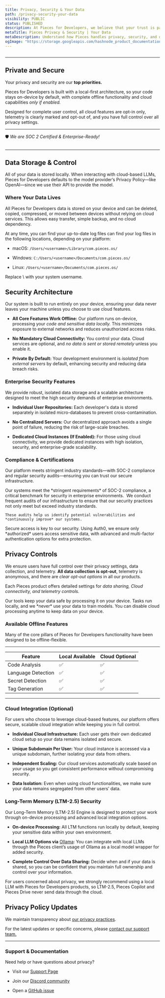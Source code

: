 ```yaml
---
title: Privacy, Security & Your Data
path: /privacy-security-your-data
visibility: PUBLIC
status: PUBLISHED
description: At Pieces for Developers, we believe that your trust is paramount—that’s why we’ve built our platform with a local-first approach that keeps your code and data safely on your device by default.
metaTitle: Pieces Privacy & Security | Your Data
metaDescription: Understand how Pieces handles privacy, security, and data protection to keep your AI-assisted development experience secure.
ogImage: "https://storage.googleapis.com/hashnode_product_documentation_assets/og_images/pieces_more/privacy_security_your_data.png"
---
```


<Image src="https://storage.googleapis.com/hashnode_product_documentation_assets/privacy_and_security/soc_secure_private.png" alt="" align="center" fullwidth="true" />

***

## Private and Secure

Your privacy and security are our **top priorities.**

Pieces for Developers is built with a local-first architecture, so your code stays on-device by default, with complete offline functionality and cloud capabilities *only if enabled.*

Designed for complete user control, all cloud features are opt-in only, telemetry is clearly marked and opt-out of, and you have full control over all privacy settings.

***

🛡️ *We are SOC 2 Certified & Enterprise-Ready!*

<Image src="https://storage.googleapis.com/hashnode_product_documentation_assets/privacy_and_security/soc_compliance.png" alt="" align="center" fullwidth="true" />

***

## Data Storage & Control

All of your data is stored locally. When interacting with cloud-based LLMs, Pieces for Developers defaults to the model provider’s Privacy Policy—like OpenAI—since we use their API to provide the model.

### Where Your Data Lives

All Pieces for Developers data is stored on your device and can be deleted, copied, compressed, or moved between devices without relying on cloud services. This allows easy transfer, simple backup, and no cloud dependency.

At any time, you can find your up-to-date log files can find your log files in the following locations, depending on your platform:

* macOS: `/Users/<username>/Library/com.pieces.os/`

* Windows: `C:/Users/<username>/Documents/com.pieces.os/`

* Linux: `/Users/<username>/Documents/com.pieces.os/`

<Callout type="tip">
  Replace \<username> with your system username.
</Callout>

## Security Architecture

Our system is built to run entirely on your device, ensuring your data never leaves your machine unless you choose to use cloud features.

* **All Core Features Work Offline:** Our platform runs on-device, processing your *code and sensitive data locally.* This minimizes exposure to external networks and reduces unauthorized access risks.

* **No Mandatory Cloud Connectivity:** You control your data. Cloud services are optional, and *no data is sent or stored remotely* unless you enable it.

* **Private By Default:** Your development environment is *isolated from external servers* by default, enhancing security and reducing data breach risks.

### Enterprise Security Features

We provide robust, isolated data storage and a scalable architecture designed to meet the high security demands of enterprise environments.

* **Individual User Repositories:** Each developer's data is stored separately in isolated micro-databases to prevent cross-contamination.

* **No Centralized Servers:** Our decentralized approach avoids a single point of failure, reducing the risk of large-scale breaches.

* **Dedicated Cloud Instances (If Enabled):** For those using cloud connectivity, we provide dedicated instances with high isolation, security, and enterprise-grade scalability.

### Compliance & Certifications

Our platform meets stringent industry standards—with SOC-2 compliance and regular security audits—ensuring you can trust our secure infrastructure.

<Steps>
  <Step title="SOC-2 Compliant Infrastructure">
    Our systems meet the *stringent requirements* of SOC-2 compliance, a critical benchmark for security in enterprise environments. 
  </Step>

  <Step title="Regular Security Audits">
    We conduct frequent audits of our infrastructure to ensure that our security practices not only meet but exceed industry standards.

    These audits help us identify potential vulnerabilities and *continuously improve* our systems.
  </Step>

  <Step title="Enterprise-Ready Authentication with Auth0">
    Secure access is key to our security. Using Auth0, we ensure only *authorized* users access sensitive data, with advanced and multi-factor authentication options for extra protection.
  </Step>
</Steps>

## Privacy Controls

We ensure users have full control over their privacy settings, data collection, and telemetry. **All data collection is opt-out**, telemetry is anonymous, and there are *clear opt-out options* in all our products.

Each Pieces product offers detailed settings for *data sharing, Cloud connectivity, and telemetry controls.*

<Callout type="tip">
  Our tools keep your data safe by processing it on your device. Tasks run locally, and we *never* use your data to train models. You can disable cloud processing anytime to keep data on your device.
</Callout>

### Available Offline Features

Many of the core pillars of Pieces for Developers functionality have been designed to be offline-flexible.

***

| **Feature**        | **Local Available** | **Cloud Optional** |
| ------------------ | ------------------- | ------------------ |
| Code Analysis      | ✅                   | ✅                  |
| Language Detection | ✅                   | ✅                  |
| Secret Detection   | ✅                   | ✅                  |
| Tag Generation     | ✅                   | ✅                  |

***

### Cloud Integration (Optional)

For users who choose to leverage cloud-based features, our platform offers secure, scalable cloud integration while keeping you in full control.

* **Individual Cloud Infrastructure:** Each user gets their own dedicated cloud setup so your data remains isolated and secure.

* **Unique Subdomain Per User:** Your cloud instance is accessed via a unique subdomain, further isolating your data from others.

* **Independent Scaling:** Our cloud services automatically scale based on *your* usage so you get consistent performance without compromising security.

* **Data Isolation:** Even when using cloud functionalities, we make sure your data remains segregated from other users’ data.

### Long-Term Memory (LTM-2.5) Security

Our Long-Term Memory (LTM-2.5) Engine is designed to protect your work through on-device processing and advanced local integration options.

* **On-device Processing:** All LTM functions run locally by default, keeping your sensitive data within your own environment.

* **Local LLM Options via** <a target="_blank" href="https://ollama.com/">Ollama</a>: You can integrate with local LLMs through the Pieces client’s usage of Ollama as a local model wrapper for added security.

* **Complete Control Over Data Sharing:** Decide when and if your data is shared, so you can be confident that you maintain full ownership and control over your information.

<Callout type="alert">
  For users concerned about privacy, we strongly recommend using a local LLM with Pieces for Developers products, so LTM-2.5, Pieces Copilot and Pieces Drive never send data through the cloud.
</Callout>

## Privacy Policy Updates

We maintain transparency about <a target="_blank" href="https://pieces.app/legal/privacy-policy">our privacy practices</a>.

For the latest updates or specific concerns, please <a target="_blank" href="https://calendar.google.com/calendar/u/0/appointments/schedules/AcZssZ22WJ2Htd2wRMJhueCNYc0xbFBFCAN-khijcuoXACd_Uux3wIhgZeGkzDRcqD3teamAI-CwCHpr">contact our support team.</a>

***

### Support & Documentation

Need help or have questions about privacy?

* Visit our [Support Page](/products/support)

* Join our <a target="_blank" href="https://pieces.app/discord">Discord community</a>

* Open a <a target="_blank" href="https://github.com/pieces-app/support/issues">GitHub issue</a>